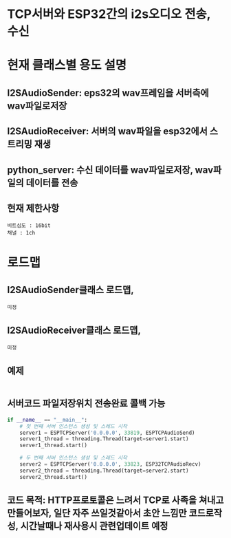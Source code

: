 # TCP서버와 ESP32간의 i2s오디오 전송, 수신

# 현재 클래스별 용도 설명
## I2SAudioSender: eps32의 wav프레임을 서버측에 wav파일로저장
## I2SAudioReceiver: 서버의 wav파일을 esp32에서 스트리밍 재생
## python_server: 수신 데이터를 wav파일로저장, wav파일의 데이터를 전송 

## 현재 제한사항
    비트심도 : 16bit 
    채널 : 1ch

# 로드맵
## I2SAudioSender클래스 로드맵,
    미정
## I2SAudioReceiver클래스 로드맵,
    미정
    
## 예제 
```cpp

```



## 서버코드 파일저장위치 전송완료 콜백 가능
```python
if __name__ == "__main__":
    # 첫 번째 서버 인스턴스 생성 및 스레드 시작
    server1 = ESPTCPServer('0.0.0.0', 33819, ESPTCPAudioSend)
    server1_thread = threading.Thread(target=server1.start)
    server1_thread.start()

    # 두 번째 서버 인스턴스 생성 및 스레드 시작
    server2 = ESPTCPServer('0.0.0.0', 33823, ESP32TCPAudioRecv)
    server2_thread = threading.Thread(target=server2.start)
    server2_thread.start()
```

## 코드 목적: HTTP프로토콜은 느려서 TCP로 사족을 쳐내고 만들어보자, 일단 자주 쓰일것같아서 초안 느낌만 코드로작성, 시간날때나 재사용시 관련업데이트 예정
